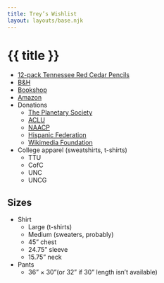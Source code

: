 ```yaml
---
title: Trey’s Wishlist
layout: layouts/base.njk
---
```


# {{ title }}

- [12-pack Tennessee Red Cedar Pencils](https://musgravepencil.com/products/tennessee-red-cedar-pencil)
- [B&H](https://www.bhphotovideo.com/find/wishlist.jsp#/863AEFE068/)
- [Bookshop](https://bookshop.org/wishlists/b08a78238ff76845722fbf65beee92b03837a2f3)
- [Amazon](http://a.co/5le1mRp)
- Donations
    - [The Planetary Society](https://planetary.org/donate)
    - [ACLU](https://www.aclu.org/)
    - [NAACP](http://www.naacp.org/)
    - [Hispanic Federation](https://hispanicfederation.org/unidos)
    - [Wikimedia Foundation](https://donate.wikimedia.org/)
- College apparel (sweatshirts, t-shirts)
    - TTU
    - CofC
    - UNC
    - UNCG

## Sizes

- Shirt
    - Large (t-shirts)
    - Medium (sweaters, probably)
    - 45” chest
    - 24.75” sleeve
    - 15.75” neck
- Pants
    - 36” × 30”(or 32” if 30” length isn’t available)
